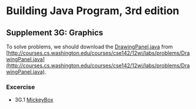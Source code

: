 # Building Java Program, 3rd edition

## Supplement 3G: Graphics

To solve problems, we should download the [DrawingPanel.java](DrawingPanel.jav) from [http://courses.cs.washington.edu/courses/cse142/12wi/labs/problems/DrawingPanel.java](http://courses.cs.washington.edu/courses/cse142/12wi/labs/problems/DrawingPanel.java).

### Excercise
* 3G.1 [MickeyBox](MickeyBox.java)
